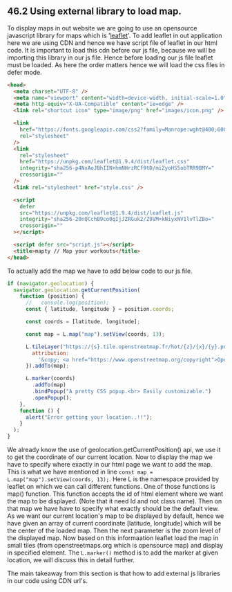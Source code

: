## 46.2 Using external library to load map.

To display maps in out website we are going to use an opensource javascript library for maps which is '[leaflet](https://leafletjs.com/)'. To add leaflet in out application here we are using CDN and hence we have script file of leaflet in our html code. It is important to load this cdn before our js file, because we will be importing this library in our js file. Hence before loading our js file leaflet must be loaded. As here the order matters hence we will load the css files in defer mode.

```html
<head>
  <meta charset="UTF-8" />
  <meta name="viewport" content="width=device-width, initial-scale=1.0" />
  <meta http-equiv="X-UA-Compatible" content="ie=edge" />
  <link rel="shortcut icon" type="image/png" href="images/icon.png" />

  <link
    href="https://fonts.googleapis.com/css2?family=Manrope:wght@400;600;700;800&display=swap"
    rel="stylesheet"
  />
  <link
    rel="stylesheet"
    href="https://unpkg.com/leaflet@1.9.4/dist/leaflet.css"
    integrity="sha256-p4NxAoJBhIIN+hmNHrzRCf9tD/miZyoHS5obTRR9BMY="
    crossorigin=""
  />
  <link rel="stylesheet" href="style.css" />

  <script
    defer
    src="https://unpkg.com/leaflet@1.9.4/dist/leaflet.js"
    integrity="sha256-20nQCchB9co0qIjJZRGuk2/Z9VM+kNiyxNV1lvTlZBo="
    crossorigin=""
  ></script>

  <script defer src="script.js"></script>
  <title>mapty // Map your workouts</title>
</head>
```

To actually add the map we have to add below code to our js file.

```javascript
if (navigator.geolocation) {
  navigator.geolocation.getCurrentPosition(
    function (position) {
      //   console.log(position);
      const { latitude, longitude } = position.coords;

      const coords = [latitude, longitude];

      const map = L.map("map").setView(coords, 13);

      L.tileLayer("https://{s}.tile.openstreetmap.fr/hot/{z}/{x}/{y}.png", {
        attribution:
          '&copy; <a href="https://www.openstreetmap.org/copyright">OpenStreetMap</a> contributors',
      }).addTo(map);

      L.marker(coords)
        .addTo(map)
        .bindPopup("A pretty CSS popup.<br> Easily customizable.")
        .openPopup();
    },
    function () {
      alert("Error getting your location..!!");
    }
  );
}
```

We already know the use of geolocation.getCurrentPosition() api, we use it to get the coordinate of our current location. Now to display the map we have to specify where exactly in our html page we want to add the map. This is what we have mentioned in line `const map = L.map("map").setView(coords, 13);`. Here L is the namespace provided by leaflet on which we can call different functions. One of those functions is map() function. This function accepts the id of html element where we want the map to be displayed. (Note that it need Id and not class name). Then on that map we have have to specify what exactly should be the default view. As we want our current location's map to be displayed by default, hence we have given an array of current coordinate [latitude, longitude] which will be the center of the loaded map. Then the next parameter is the zoom level of the displayed map. Now based on this informaation leaflet load the map in small tiles (from openstreetmaps.org which is opensource map) and display in specified element. The `L.marker()` method is to add the marker at given location, we will discuss this in detail further.

The main takeaway from this section is that how to add external js libraries in our code using CDN url's.
